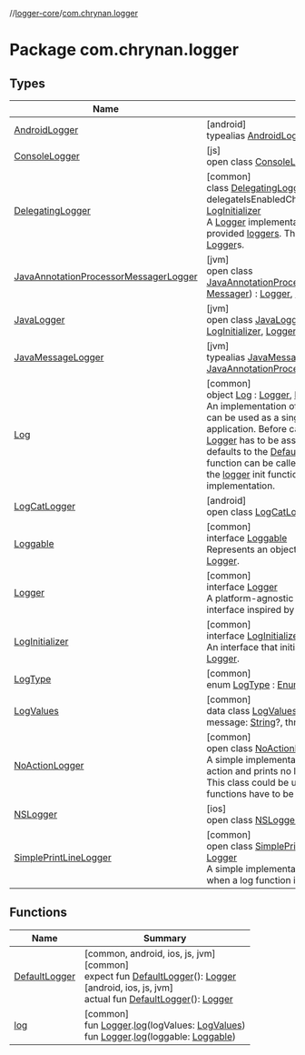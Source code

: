 //[logger-core](../../index.md)/[com.chrynan.logger](index.md)

# Package com.chrynan.logger

## Types

| Name | Summary |
|---|---|
| [AndroidLogger](index.md#-591647867%2FClasslikes%2F-1911466570) | [android]<br>typealias [AndroidLogger](index.md#-591647867%2FClasslikes%2F-1911466570) = [LogCatLogger](-log-cat-logger/index.md) |
| [ConsoleLogger](-console-logger/index.md) | [js]<br>open class [ConsoleLogger](-console-logger/index.md) : [LogInitializer](../../../logger-core/logger-core/com.chrynan.logger/-log-initializer/index.md), [Logger](../../../logger-core/logger-core/com.chrynan.logger/-logger/index.md) |
| [DelegatingLogger](-delegating-logger/index.md) | [common]<br>class [DelegatingLogger](-delegating-logger/index.md)(loggers: [Set](https://kotlinlang.org/api/latest/jvm/stdlib/kotlin.collections/-set/index.html)&lt;[Logger](-logger/index.md)&gt;, delegateIsEnabledChanges: [Boolean](https://kotlinlang.org/api/latest/jvm/stdlib/kotlin/-boolean/index.html)) : [Logger](-logger/index.md), [LogInitializer](-log-initializer/index.md)<br>A [Logger](-logger/index.md) implementation that delegates to the provided [loggers](../../../logger-core/com.chrynan.logger/-delegating-logger/loggers.md). This allows for using multiple [Logger](-logger/index.md)s. |
| [JavaAnnotationProcessorMessagerLogger](-java-annotation-processor-messager-logger/index.md) | [jvm]<br>open class [JavaAnnotationProcessorMessagerLogger](-java-annotation-processor-messager-logger/index.md)(messager: [Messager](https://docs.oracle.com/javase/8/docs/api/javax/annotation/processing/Messager.html)) : [Logger](../../../logger-core/logger-core/com.chrynan.logger/-logger/index.md), [LogInitializer](../../../logger-core/logger-core/com.chrynan.logger/-log-initializer/index.md) |
| [JavaLogger](-java-logger/index.md) | [jvm]<br>open class [JavaLogger](-java-logger/index.md)(logger: [Logger](https://developer.android.com/reference/kotlin/java/util/logging/Logger.html)) : [LogInitializer](../../../logger-core/logger-core/com.chrynan.logger/-log-initializer/index.md), [Logger](../../../logger-core/logger-core/com.chrynan.logger/-logger/index.md) |
| [JavaMessageLogger](index.md#1831123503%2FClasslikes%2F1038150354) | [jvm]<br>typealias [JavaMessageLogger](index.md#1831123503%2FClasslikes%2F1038150354) = [JavaAnnotationProcessorMessagerLogger](-java-annotation-processor-messager-logger/index.md) |
| [Log](-log/index.md) | [common]<br>object [Log](-log/index.md) : [Logger](-logger/index.md), [LogInitializer](-log-initializer/index.md)<br>An implementation of [Logger](-logger/index.md) and [LogInitializer](-log-initializer/index.md) that can be used as a singleton base to log throughout the application. Before calling one of [log](-log/log.md) functions, a [Logger](-logger/index.md) has to be assigned to the [logger](-log/logger.md) property, this defaults to the [DefaultLogger](-default-logger.md). Optionally, the [init](-log/init.md) function can be called next, which just delegates to the [logger](-log/logger.md) init function if it is a [LogInitializer](-log-initializer/index.md) implementation. |
| [LogCatLogger](-log-cat-logger/index.md) | [android]<br>open class [LogCatLogger](-log-cat-logger/index.md) : [LogInitializer](../../../logger-core/logger-core/com.chrynan.logger/-log-initializer/index.md), [Logger](../../../logger-core/logger-core/com.chrynan.logger/-logger/index.md) |
| [Loggable](-loggable/index.md) | [common]<br>interface [Loggable](-loggable/index.md)<br>Represents an object than can be logged with a [Logger](-logger/index.md). |
| [Logger](-logger/index.md) | [common]<br>interface [Logger](-logger/index.md)<br>A platform-agnostic Kotlin Multiplatform Logging interface inspired by Android's Log class. |
| [LogInitializer](-log-initializer/index.md) | [common]<br>interface [LogInitializer](-log-initializer/index.md)<br>An interface that initializes an implementation of [Logger](-logger/index.md). |
| [LogType](-log-type/index.md) | [common]<br>enum [LogType](-log-type/index.md) : [Enum](https://kotlinlang.org/api/latest/jvm/stdlib/kotlin/-enum/index.html)&lt;[LogType](-log-type/index.md)&gt; |
| [LogValues](-log-values/index.md) | [common]<br>data class [LogValues](-log-values/index.md)(logType: [LogType](-log-type/index.md), tag: [String](https://kotlinlang.org/api/latest/jvm/stdlib/kotlin/-string/index.html)?, message: [String](https://kotlinlang.org/api/latest/jvm/stdlib/kotlin/-string/index.html)?, throwable: [Throwable](https://kotlinlang.org/api/latest/jvm/stdlib/kotlin/-throwable/index.html)?) |
| [NoActionLogger](-no-action-logger/index.md) | [common]<br>open class [NoActionLogger](-no-action-logger/index.md) : [LogInitializer](-log-initializer/index.md), [Logger](-logger/index.md)<br>A simple implementation of [Logger](-logger/index.md) that performs no action and prints no log when a function is called. This class could be useful to extend if only some functions have to be overridden. |
| [NSLogger](-n-s-logger/index.md) | [ios]<br>open class [NSLogger](-n-s-logger/index.md) : [Logger](../../../logger-core/logger-core/com.chrynan.logger/-logger/index.md), [LogInitializer](../../../logger-core/logger-core/com.chrynan.logger/-log-initializer/index.md) |
| [SimplePrintLineLogger](-simple-print-line-logger/index.md) | [common]<br>open class [SimplePrintLineLogger](-simple-print-line-logger/index.md) : [LogInitializer](-log-initializer/index.md), [Logger](-logger/index.md)<br>A simple implementation of [Logger](-logger/index.md) that calls [println](https://kotlinlang.org/api/latest/jvm/stdlib/kotlin.io/index.html) when a log function is called. |

## Functions

| Name | Summary |
|---|---|
| [DefaultLogger](-default-logger.md) | [common, android, ios, js, jvm]<br>[common]<br>expect fun [DefaultLogger](-default-logger.md)(): [Logger](-logger/index.md)<br>[android, ios, js, jvm]<br>actual fun [DefaultLogger](-default-logger.md)(): [Logger](../../../logger-core/logger-core/com.chrynan.logger/-logger/index.md) |
| [log](log.md) | [common]<br>fun [Logger](-logger/index.md).[log](log.md)(logValues: [LogValues](-log-values/index.md))<br>fun [Logger](-logger/index.md).[log](log.md)(loggable: [Loggable](-loggable/index.md)) |
